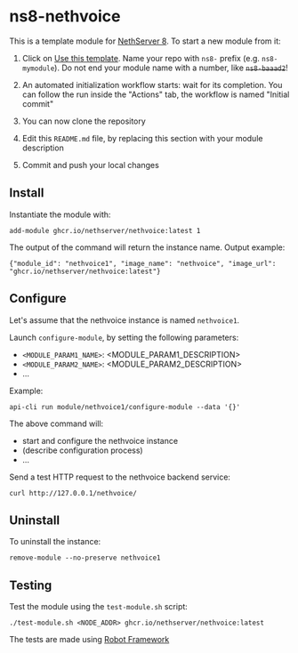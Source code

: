 # ns8-nethvoice

This is a template module for [NethServer 8](https://github.com/NethServer/ns8-core).
To start a new module from it:

1. Click on [Use this template](https://github.com/NethServer/ns8-nethvoice/generate).
   Name your repo with `ns8-` prefix (e.g. `ns8-mymodule`). 
   Do not end your module name with a number, like ~~`ns8-baaad2`~~!

1. An automated initialization workflow starts: wait for its completion.
   You can follow the run inside the "Actions" tab, the workflow is named "Initial commit"

1. You can now clone the repository

1. Edit this `README.md` file, by replacing this section with your module
   description

1. Commit and push your local changes

## Install

Instantiate the module with:

    add-module ghcr.io/nethserver/nethvoice:latest 1

The output of the command will return the instance name.
Output example:

    {"module_id": "nethvoice1", "image_name": "nethvoice", "image_url": "ghcr.io/nethserver/nethvoice:latest"}

## Configure

Let's assume that the nethvoice instance is named `nethvoice1`.

Launch `configure-module`, by setting the following parameters:
- `<MODULE_PARAM1_NAME>`: <MODULE_PARAM1_DESCRIPTION>
- `<MODULE_PARAM2_NAME>`: <MODULE_PARAM2_DESCRIPTION>
- ...

Example:

    api-cli run module/nethvoice1/configure-module --data '{}'

The above command will:
- start and configure the nethvoice instance
- (describe configuration process)
- ...

Send a test HTTP request to the nethvoice backend service:

    curl http://127.0.0.1/nethvoice/

## Uninstall

To uninstall the instance:

    remove-module --no-preserve nethvoice1

## Testing

Test the module using the `test-module.sh` script:


    ./test-module.sh <NODE_ADDR> ghcr.io/nethserver/nethvoice:latest

The tests are made using [Robot Framework](https://robotframework.org/)
